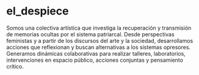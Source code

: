 # el_despiece
Somos una colectiva artística que investiga la recuperación y transmisión de memorias ocultas por el sistema patriarcal.  Desde perspectivas feministas y a partir de los discursos del arte y la sociedad, desarrollamos acciones que reflexionan y buscan alternativas a los sistemas opresores.  Generamos dinámicas colaborativas para realizar talleres, laboratorios, intervenciones en espacio público, acciones conjuntas y pensamiento crítico.
